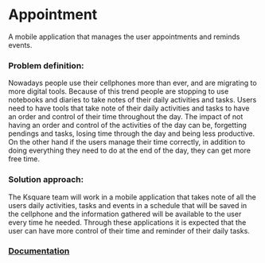# Appointment

A mobile application that manages the user appointments and reminds events.

### Problem definition: 
Nowadays people use their cellphones more than ever, and are migrating to more digital tools. Because of this trend people are stopping to use notebooks and diaries to take notes of their daily activities and tasks.
Users need to have tools that take note of their daily activities and tasks to have an order and control of their time throughout the day. The impact of not having an order and control of the activities of the day can be, forgetting pendings and tasks, losing time through the day and being less productive. On the other hand if the users manage their time correctly, in addition to doing everything they need to do at the end of the day, they can get more free time.

### Solution approach:
The Ksquare team will work in a mobile application that takes note of all the users daily activities, tasks and events in a schedule that will be saved in the cellphone and the information gathered will be available to the user every time he needed. Through these applications it is expected that the user can have more control of their time and reminder of their daily tasks.

### [Documentation](https://www.notion.so/Appointment-App-0030e8794b074d92ac7eb2580938981f)
